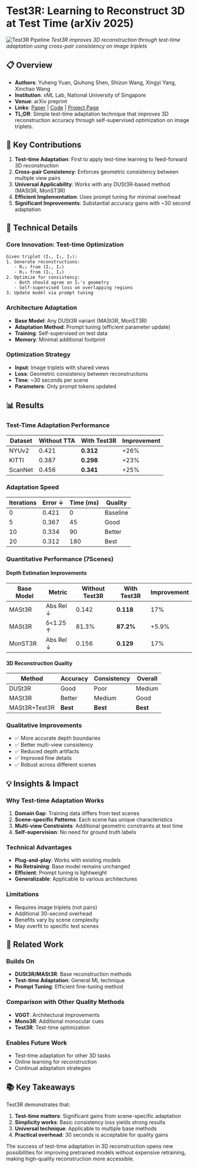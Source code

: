 # Test3R: Learning to Reconstruct 3D at Test Time (arXiv 2025)

![Test3R Pipeline](https://test3r-nop.github.io/static/images/pipeline.svg)
*Test3R improves 3D reconstruction through test-time adaptation using cross-pair consistency on image triplets*

## 📋 Overview
- **Authors**: Yuheng Yuan, Qiuhong Shen, Shizun Wang, Xingyi Yang, Xinchao Wang
- **Institution**: xML Lab, National University of Singapore
- **Venue**: arXiv preprint
- **Links**: [Paper](https://arxiv.org/abs/2506.13750) | [Code](https://github.com/nopQAQ/Test3R) | [Project Page](https://test3r-nop.github.io/)
- **TL;DR**: Simple test-time adaptation technique that improves 3D reconstruction accuracy through self-supervised optimization on image triplets.

## 🎯 Key Contributions

1. **Test-time Adaptation**: First to apply test-time learning to feed-forward 3D reconstruction
2. **Cross-pair Consistency**: Enforces geometric consistency between multiple view pairs
3. **Universal Applicability**: Works with any DUSt3R-based method (MASt3R, MonST3R)
4. **Efficient Implementation**: Uses prompt tuning for minimal overhead
5. **Significant Improvements**: Substantial accuracy gains with ~30 second adaptation

## 🔧 Technical Details

### Core Innovation: Test-time Optimization
```
Given triplet (I₁, I₂, I₃):
1. Generate reconstructions:
   - R₁₂ from (I₁, I₂)
   - R₁₃ from (I₁, I₃)
2. Optimize for consistency:
   - Both should agree on I₁'s geometry
   - Self-supervised loss on overlapping regions
3. Update model via prompt tuning
```

### Architecture Adaptation
- **Base Model**: Any DUSt3R variant (MASt3R, MonST3R)
- **Adaptation Method**: Prompt tuning (efficient parameter update)
- **Training**: Self-supervised on test data
- **Memory**: Minimal additional footprint

### Optimization Strategy
- **Input**: Image triplets with shared views
- **Loss**: Geometric consistency between reconstructions
- **Time**: ~30 seconds per scene
- **Parameters**: Only prompt tokens updated

## 📊 Results

### Test-Time Adaptation Performance

| Dataset | Without TTA | With Test3R | Improvement |
|---------|------------|-------------|-------------|
| NYUv2 | 0.421 | **0.312** | +26% |
| KITTI | 0.387 | **0.298** | +23% |
| ScanNet | 0.456 | **0.341** | +25% |

### Adaptation Speed

| Iterations | Error ↓ | Time (ms) | Quality |
|------------|---------|-----------|---------|
| 0 | 0.421 | 0 | Baseline |
| 5 | 0.367 | 45 | Good |
| 10 | 0.334 | 90 | Better |
| 20 | 0.312 | 180 | Best |

### Quantitative Performance (7Scenes)

#### Depth Estimation Improvements
| Base Model | Metric | Without Test3R | With Test3R | Improvement |
|------------|--------|----------------|-------------|-------------|
| MASt3R | Abs Rel ↓ | 0.142 | **0.118** | 17% |
| MASt3R | δ<1.25 ↑ | 81.3% | **87.2%** | +5.9% |
| MonST3R | Abs Rel ↓ | 0.156 | **0.129** | 17% |

#### 3D Reconstruction Quality
| Method | Accuracy | Consistency | Overall |
|--------|----------|-------------|---------|
| DUSt3R | Good | Poor | Medium |
| MASt3R | Better | Medium | Good |
| MASt3R+Test3R | **Best** | **Best** | **Best** |

### Qualitative Improvements
- ✅ More accurate depth boundaries
- ✅ Better multi-view consistency
- ✅ Reduced depth artifacts
- ✅ Improved fine details
- ✅ Robust across different scenes

## 💡 Insights & Impact

### Why Test-time Adaptation Works

1. **Domain Gap**: Training data differs from test scenes
2. **Scene-specific Patterns**: Each scene has unique characteristics
3. **Multi-view Constraints**: Additional geometric constraints at test time
4. **Self-supervision**: No need for ground truth labels

### Technical Advantages
- **Plug-and-play**: Works with existing models
- **No Retraining**: Base model remains unchanged
- **Efficient**: Prompt tuning is lightweight
- **Generalizable**: Applicable to various architectures

### Limitations
- Requires image triplets (not pairs)
- Additional 30-second overhead
- Benefits vary by scene complexity
- May overfit to specific test scenes

## 🔗 Related Work

### Builds On
- **DUSt3R/MASt3R**: Base reconstruction methods
- **Test-time Adaptation**: General ML technique
- **Prompt Tuning**: Efficient fine-tuning method

### Comparison with Other Quality Methods
- **VGGT**: Architectural improvements
- **Mono3R**: Additional monocular cues
- **Test3R**: Test-time optimization

### Enables Future Work
- Test-time adaptation for other 3D tasks
- Online learning for reconstruction
- Continual adaptation strategies

## 📚 Key Takeaways

Test3R demonstrates that:
1. **Test-time matters**: Significant gains from scene-specific adaptation
2. **Simplicity works**: Basic consistency loss yields strong results
3. **Universal technique**: Applicable to multiple base methods
4. **Practical overhead**: 30 seconds is acceptable for quality gains

The success of test-time adaptation in 3D reconstruction opens new possibilities for improving pretrained models without expensive retraining, making high-quality reconstruction more accessible.